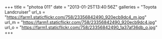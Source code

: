 +++
title = "photoa 011"
date = "2013-01-25T13:40:56Z"
galleries = "Toyota Landcruiser"
url_s = "https://farm1.staticflickr.com/758/23356842490_920ecb9dc4_m.jpg"
url_m = "https://farm1.staticflickr.com/758/23356842490_920ecb9dc4.jpg"
url_o = "https://farm1.staticflickr.com/758/23356842490_1a37af36db_o.jpg"
+++

